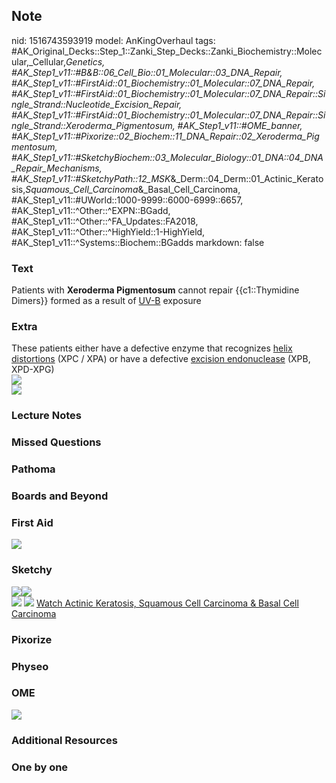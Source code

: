 ## Note
nid: 1516743593919
model: AnKingOverhaul
tags: #AK_Original_Decks::Step_1::Zanki_Step_Decks::Zanki_Biochemistry::Molecular,_Cellular,_Genetics, #AK_Step1_v11::#B&B::06_Cell_Bio::01_Molecular::03_DNA_Repair, #AK_Step1_v11::#FirstAid::01_Biochemistry::01_Molecular::07_DNA_Repair, #AK_Step1_v11::#FirstAid::01_Biochemistry::01_Molecular::07_DNA_Repair::Single_Strand::Nucleotide_Excision_Repair, #AK_Step1_v11::#FirstAid::01_Biochemistry::01_Molecular::07_DNA_Repair::Single_Strand::Xeroderma_Pigmentosum, #AK_Step1_v11::#OME_banner, #AK_Step1_v11::#Pixorize::02_Biochem::11_DNA_Repair::02_Xeroderma_Pigmentosum, #AK_Step1_v11::#SketchyBiochem::03_Molecular_Biology::01_DNA::04_DNA_Repair_Mechanisms, #AK_Step1_v11::#SketchyPath::12_MSK_&_Derm::04_Derm::01_Actinic_Keratosis,_Squamous_Cell_Carcinoma_&_Basal_Cell_Carcinoma, #AK_Step1_v11::#UWorld::1000-9999::6000-6999::6657, #AK_Step1_v11::^Other::^EXPN::BGadd, #AK_Step1_v11::^Other::^FA_Updates::FA2018, #AK_Step1_v11::^Other::^HighYield::1-HighYield, #AK_Step1_v11::^Systems::Biochem::BGadds
markdown: false

### Text
Patients with <b>Xeroderma Pigmentosum</b> cannot repair
{{c1::Thymidine Dimers}} formed as a result of <u>UV-B</u> exposure

### Extra
<div>
  These patients either have a defective enzyme that recognizes
  <u>helix distortions</u> (XPC / XPA) or have a defective
  <u>excision endonuclease</u> (XPB, XPD-XPG)
</div>
<div><img src="paste-82536386527233.jpg"></div>
<div><img src="paste-82549271429121.jpg"></div>

### Lecture Notes


### Missed Questions


### Pathoma


### Boards and Beyond


### First Aid
<img src="tmpl1y81dnr.png">

### Sketchy
<div><img src=
"SketchyMedical%202020-01-03%2015-45-36_1566160514431.jpg" class=
"resizer"><img src=
"Screen%20Shot%202019-12-19%20at%2012.35.16%20PM.JPG" class=
"resizer"></div><img src="DNA%20Repair%20Mechanisms.png"> <img src=
"Screen%20Shot%202022-01-30%20at%209.54.27%20AM.png"> <a href=
"https://dashboard.sketchy.com/study/medical/courses/medical-microbiology/units/medical-microbiology-viruses/videos/medical-microbiology-viruses-dna-viruses-hhv-6-roseola-herpesviridae?utm_source=anki&utm_medium=partnership&utm_campaign=february_update&utm_content=medical">
Watch Actinic Keratosis, Squamous Cell Carcinoma & Basal Cell
Carcinoma</a>

### Pixorize


### Physeo


### OME
<div class="ome-widget">
  <a href="https://onlinemeded.org?ref=anki"><img src=
  "_OME_AnkiFlashcards_General_7.png"></a>
</div>

### Additional Resources


### One by one

